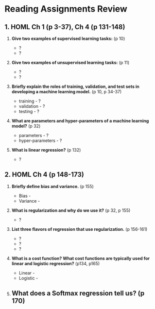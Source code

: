 # Reading Assignments Review

## 1. HOML Ch 1 (p 3-37), Ch 4 (p 131-148)

 1. **Give two examples of supervised learning tasks:** (p 10)
    - ?
    - ?
 2. **Give two examples of unsupervised learning tasks:** (p 11)
    - ?
    - ?
 3. **Briefly explain the roles of training, validation, and test sets in developing a machine learning model.** (p 10, p 34-37)
    - training - ?
    - validation - ?
    - testing - ?

 4. **What are parameters and hyper-parameters of a machine learning model?** (p 32)
    - parameters - ?
    - hyper-parameters - ?

 5. **What is linear regression?** (p 132)
    - ?


## 2. HOML Ch 4 (p 148-173)

1. **Briefly define bias and variance.** (p 155)
    - Bias - 
    - Variance -

2. **What is regularization and why do we use it?** (p 32, p 155)
    - ?

3. **List three flavors of regression that use regularization.** (p 156-161)
    - ?
    - ?
    - ?

4. **What is a cost function? What cost functions are typically used for linear and logistic regression?** (p134, p165)
    - Linear - 
    - Logistic -

5. **What does a Softmax regression tell us?** (p 170)
    - 